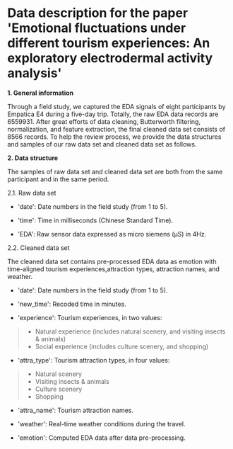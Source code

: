Data description for the paper 'Emotional fluctuations under different tourism experiences: An exploratory electrodermal activity analysis'
======

**1. General information**

Through a field study, we captured the EDA signals of eight participants by Empatica E4 during a five-day trip. Totally, the raw EDA data records are 6559931. After great efforts of data cleaning, Butterworth filtering, normalization, and feature extraction, the final cleaned data set consists of 8566 records. To help the review process, we provide the data structures and samples of our raw data set and cleaned data set as follows. 

**2. Data structure**

The samples of raw data set and cleaned data set are both from the same participant and in the same period.

2.1. Raw data set
    
- 'date': Date numbers in the field study (from 1 to 5).
    
- 'time': Time in milliseconds (Chinese Standard Time).
    
- 'EDA': Raw sensor data expressed as micro siemens (μS) in 4Hz.
    
2.2. Cleaned data set

The cleaned data set contains pre-processed EDA data as emotion with time-aligned tourism experiences,attraction types, attraction names, and weather. 
    
- 'date': Date numbers in the field study (from 1 to 5).
    
- 'new_time': Recoded time in minutes.
    
- 'experience': Tourism experiences, in two values:
    
> - Natural experience (includes natural scenery, and visiting insects & animals)
> - Social experience (includes culture scenery, and shopping)

- 'attra_type': Tourism attraction types, in four values:

> - Natural scenery
> - Visiting insects & animals
> - Culture scenery
> - Shopping

- 'attra_name': Tourism attraction names.

- 'weather': Real-time weather conditions during the travel.

- 'emotion': Computed EDA data after data pre-processing.
